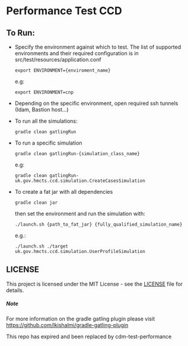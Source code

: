 # Performance Test CCD

## To Run:

- Specify the environment against which to test. The list of supported environments and their required configuration is in src/test/resources/application.conf

    ```
    export ENVIRONMENT={enviroment_name}
    ```
    e.g: 
    
    ```
    export ENVIRONMENT=cnp
    ```
    
- Depending on the specific environment, open required ssh tunnels (Idam, Bastion host...)
    
- To run all the simulations:
    
    ```
    gradle clean gatlingRun
    ```
    
- To run a specific simulation
    ```
    gradle clean gatlingRun-{simulation_class_name}
    ```
    e.g: 
    ```
    gradle clean gatlingRun-uk.gov.hmcts.ccd.simulation.CreateCasesSimulation
    ```

- To create a fat jar with all dependencies 

    ```
    gradle clean jar
    ```
    
    then set the environment and run the simulation with: 
    
    ```    
    ./launch.sh {path_to_fat_jar} {fully_qualified_simulation_name}
    ```
    e.g.:
    
    ```
    ./launch.sh ./target uk.gov.hmcts.ccd.simulation.UserProfileSimulation
    ```
    
## LICENSE

This project is licensed under the MIT License - see the [LICENSE](LICENSE.md) file for details.


##### Note
For more information on the gradle gatling plugin please visit https://github.com/lkishalmi/gradle-gatling-plugin

This repo has expired and been replaced by cdm-test-performance
